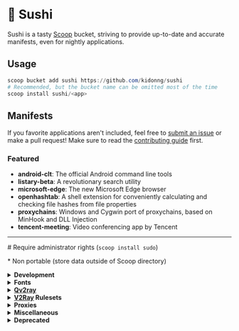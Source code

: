 # 🍣 Sushi

Sushi is a tasty [Scoop](https://scoop-docs.now.sh/) bucket, striving to provide up-to-date and accurate manifests, even for nightly applications.

## Usage

```powershell
scoop bucket add sushi https://github.com/kidonng/sushi
# Recommended, but the bucket name can be omitted most of the time
scoop install sushi/<app>
```

## Manifests

If you favorite applications aren't included, feel free to [submit an issue](https://github.com/kidonng/sushi/issues/new) or make a pull request! Make sure to read the [contributing guide](CONTRIBUTING.md) first.

### Featured

-   **android-clt**: The official Android command line tools
-   **listary-beta**: A revolutionary search utility
-   **microsoft-edge**: The new Microsoft Edge browser
-   **openhashtab**: A shell extension for conveniently calculating and checking file hashes from file properties
-   **proxychains**: Windows and Cygwin port of proxychains, based on MinHook and DLL Injection
-   **tencent-meeting**: Video conferencing app by Tencent

---

\# Require administrator rights (`scoop install sudo`)

\* Non portable (store data outside of Scoop directory)

<details>
<summary><strong>Development</strong></summary>

-   [android-clt](https://developer.android.com/studio#command-tools)

    Prefer this over `extras/android-sdk` as the latter is no longer updating.

-   [cf-tool](https://github.com/xalanq/cf-tool) \*
-   [cpeditor \* / cpeditor-beta](https://github.com/cpeditor/cpeditor)
-   [vscode-insiders \* / vscode-insiders-portable](https://code.visualstudio.com/insiders/)

    Can be updated via Scoop, unlike `extras/vscode-insiders` and `extras/vscode-insiders-portable`

-   [wechatdevtools-32bit \*](https://developers.weixin.qq.com/miniprogram/dev/devtools/devtools.html)

    For 64bit system in case the 64bit version fails to launch

</details>

<details>
<summary><strong>Fonts</strong></summary>

Fonts do **not** need administrator rights to **install**, but they are **needed** to **uninstall**.

-   [cascadia-code-pl](https://github.com/microsoft/cascadia-code)

    Powerline version only, which is different from `nerd-fonts/Cascadia-Code`. Windows Terminal only bundles normal version.

-   [jetbrains-mono](https://github.com/JetBrains/JetBrainsMono)

    Variable format only, which is different from `nerd-fonts/JetBrains-Mono`

-   [source-han-sans-truetype](https://github.com/be5invis/source-han-sans-ttf)
-   [source-han-serif-truetype](https://github.com/Pal3love/Source-Han-TrueType)

</details>

<details>
<summary><strong><a href="https://qv2ray.github.io/">Qv2ray</a></strong></summary>

-   [qv2ray-beta](https://github.com/Qv2ray/Qv2ray)
-   [qv2ray-plugin-command](https://github.com/Qv2ray/QvPlugin-Command)
-   [qv2ray-plugin-naiveproxy](https://github.com/Qv2ray/QvPlugin-NaiveProxy)
-   [qv2ray-plugin-ss](https://github.com/Qv2ray/QvPlugin-SS)
-   [qv2ray-plugin-ssr](https://github.com/Qv2ray/QvPlugin-SSR)
-   [qv2ray-plugin-trojan](https://github.com/Qv2ray/QvPlugin-Trojan)
-   [qv2ray-plugin-trojan-go](https://github.com/Qv2ray/QvPlugin-Trojan-Go)

</details>

<details>
<summary><strong><a href="https://www.v2fly.org/">V2Ray</a> Rulesets</strong></summary>

-   [v2ray-domain-list-community](https://github.com/v2ray/domain-list-community)
-   [v2ray-geoip](https://github.com/v2ray/geoip)
-   [v2ray-rules-dat](https://github.com/Loyalsoldier/v2ray-rules-dat)

</details>

<details>
<summary><strong>Proxies</strong></summary>

-   [naivesharp](https://github.com/KevinZonda/NaiveSharp)
-   [proxychains](https://github.com/shunf4/proxychains-windows)
-   [trojan-client-slim](https://github.com/KevinZonda/trojan-client-slim)
-   [trojan-go](https://p4gefau1t.github.io/trojan-go/)
-   [trojan-qt5](https://github.com/Trojan-Qt5/Trojan-Qt5)
-   [v2ray-desktop](https://github.com/Dr-Incognito/V2Ray-Desktop) \*
-   [v2ray-vless](https://github.com/rprx/v2ray-vless)

</details>

<details>
<summary><strong>Miscellaneous</strong></summary>

-   [dotnet-desktop-runtime](https://dotnet.microsoft.com/)

    "Portable version", which is different from `extras/windowsdesktop-runtime`. Copied from [`dorado/dotnet-desktop-runtime`](https://github.com/chawyehsu/dorado/blob/master/bucket/dotnet-desktop-runtime.json).

-   [evernote](https://evernote.com/) \*
-   [firefox-tete009 * / firefox-tete009-portable](http://www1.plala.or.jp/tete009/en-US/software.html#FIREFOX)

    Portable mode may interfere with other applications, such as MacType's font substitution feature.

-   [fontloadersub](https://github.com/yzwduck/FontLoaderSub)
-   [listary-beta](https://www.listary.com/beta) # \*

    Had been [renamed](https://github.com/kidonng/sushi/commit/fad0bfefc4fda844c43a66d15a2af60a539df14b) to `listary-beta-np` but was [reverted](https://github.com/kidonng/sushi/commit/0addc8aa2fd8b9f389a3a96f952d878148466d70).

-   [microsoft-edge / microsoft-edge-beta / microsoft-edge-dev / microsoft-edge-canary](https://www.microsoft.com/edge) \*

    Can be updated via Scoop, unlike `nonportable/microsoft-edge-beta-np` and `nonportable/microsoft-edge-dev-np`

-   [obsidian](https://obsidian.md/) \*
-   [officetoolplus-beta](https://otp.landian.vip/)
-   [openhashtab](https://github.com/namazso/OpenHashTab) #
-   [pandownload](https://pandownload.com/)

    Copied from [`dorado/pandownload`](https://github.com/chawyehsu/dorado/blob/master/bucket/pandownload.json).

-   [qtpass](https://github.com/IJHack/QtPass)
-   [sandboxie-plus](https://github.com/sandboxie-plus/Sandboxie)
-   [tencent-meeting](https://meeting.tencent.com/) \*
-   [varpanel](http://implbits.com/products/varpanel/)
-   [wechat](https://pc.weixin.qq.com/) \*
-   [wnr](https://github.com/RoderickQiu/wnr) \*
-   [youtube-dl-wpf](https://github.com/database64128/youtube-dl-wpf)

</details>

<details>
<summary><strong>Deprecated</strong></summary>

-   [fluent-reader](https://github.com/kidonng/sushi/commit/5c2c1adbfa27969bda530c2a3123da970320d702): Available in `extras`
-   [naiveproxy](https://github.com/kidonng/sushi/commit/64a31947c2b5c7bfca9107af56cfc62078cbec61): Available in `main`
-   [scoop-completion](https://github.com/kidonng/sushi/commit/dfa918bc25e7e168ecdc7817f5b0171042368e73): Available in [`Ash258`](https://github.com/Ash258/Scoop-Ash258)
-   [qv2ray-plugin-command-beta / qv2ray-plugin-ssr-beta / qv2ray-plugin-trojan-beta](https://github.com/kidonng/sushi/commit/73f75a2ab0a2f0374e6478fa8f9a3ef86bb61598): Beta version no longer exists

</details>
